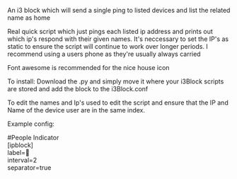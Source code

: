 An i3 block which will send a single ping to listed devices and list the related name as home

Real quick script which just pings each listed ip address and prints out which ip's respond with their given names.
It's neccessary to set the IP's as static to ensure the script will continue to work over longer periods. I recommend using a users phone as they're usually always carried

Font awesome is recommended for the nice house icon

To install:
Download the .py and simply move it where your i3Block scripts are stored and add the block to the i3Block.conf

To edit the names and Ip's used to edit the script and ensure that the IP and Name of the device user are in the same index.

Example config:<p>
#People Indicator<br>
[ipblock]<br>
label=<br>
interval=2<br>
separator=true<br>
